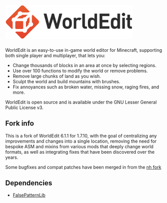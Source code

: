 <h1>
    <img src="worldedit-logo.svg" alt="WorldEdit" width="400" /> 
</h1>

WorldEdit is an easy-to-use in-game world editor for Minecraft, supporting both
single player and multiplayer, that lets you:

* Change thousands of blocks in an area at once by selecting regions.
* Use over 100 functions to modify the world or remove problems.
* Remove large chunks of land as you wish.
* Sculpt the world and build mountains with brushes.
* Fix annoyances such as broken water, missing snow, raging fires, and more.

WorldEdit is open source and is available under the GNU Lesser General Public
License v3.

## Fork info

This is a fork of WorldEdit 6.1.1 for 1.7.10, with the goal of centralizing any improvements and changes into a single location,
removing the need for bespoke ASM and mixins from various mods that deeply change world formats, as well as integrating fixes that have been discovered over the years.

Some bugfixes and compat patches have been merged in from the [nh fork](https://github.com/GTNewHorizons/worldedit-gtnh)

## Dependencies

- [FalsePatternLib](https://github.com/FalsePattern/FalsePatternLib)